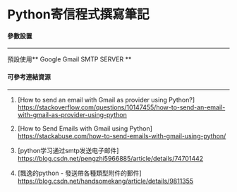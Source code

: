 # Python寄信程式撰寫筆記

#### 參數設置
---
預設使用** Google Gmail SMTP SERVER **

<p><p>

#### 可參考連結資源
---

1. [How to send an email with Gmail as provider using Python?]<br/>
  <https://stackoverflow.com/questions/10147455/how-to-send-an-email-with-gmail-as-provider-using-python>

2. [How to Send Emails with Gmail using Python]<br/>
  <https://stackabuse.com/how-to-send-emails-with-gmail-using-python/>

3. [python学习通过smtp发送电子邮件]<br/>
  <https://blog.csdn.net/pengzhi5966885/article/details/74701442>

4. [飄逸的python - 發送帶各種類型附件的郵件]<br/>
  <https://blog.csdn.net/handsomekang/article/details/9811355>
